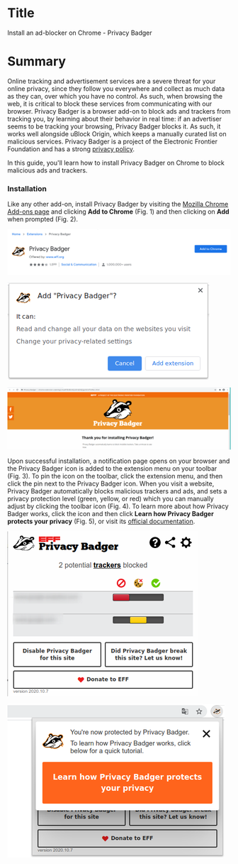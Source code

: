 # Title  #
Install an ad-blocker on Chrome - Privacy Badger

# Summary #

Online tracking and advertisement services are a severe threat for your online
privacy, since they follow you everywhere and collect as much data as they can,
over which you have no control. As such, when browsing the web, it is critical
to block these services from communicating with our browser. Privacy Badger is a
browser add-on to block ads and trackers from tracking you, by learning about
their behavior in real time: if an advertiser seems to be tracking your
browsing, Privacy Badger blocks it. As such, it works well alongside uBlock
Origin, which keeps a manually curated list on malicious services. Privacy
Badger is a project of the Electronic Frontier Foundation and has a strong
[privacy policy](https://www.eff.org/code/privacy/policy).

In this guide, you'll learn how to install Privacy Badger on Chrome to block
malicious ads and trackers.

### Installation ###
 
 Like any other add-on, install Privacy Badger by visiting the [Mozilla Chrome
Add-ons page](https://chrome.google.com/webstore/detail/privacy-badger/pkehgijcmpdhfbdbbnkijodmdjhbjlgp) and clicking **Add to Chrome** (Fig. 1) and then clicking on **Add** when
prompted (Fig. 2).

![Fig. 1: Download Privacy Badger](../images/Chrome/badger-add.png)

![Fig. 2: Add Privacy Badger to Chrome](../images/Chrome/badger-prompt.png)

![Fig. 3: Notification of successful installation](../images/Chrome/badger-notify.png)

Upon successful installation, a notification page opens on your browser and
the Privacy Badger icon is added to the extension menu on your toolbar (Fig. 3).
To pin the icon on the toolbar, click the extension menu, and then click the pin
next to the Privacy Badger icon. When you visit a website, Privacy Badger
automatically blocks malicious trackers and ads, and sets a privacy protection
level (green, yellow, or red) which you can manually adjust by clicking the
toolbar icon (Fig. 4). To learn more about how Privacy Badger works, click the
icon and then click **Learn how Privacy Badger protects your privacy** (Fig. 5), or
visit its [official documentation](https://privacybadger.org/).

![Fig. 4: Privacy Badger pop-up interface](../images/Chrome/badger-test.png)

![Fig. 5: Learn more about Privacy Badger](../images/Chrome/badger-learn.png)
